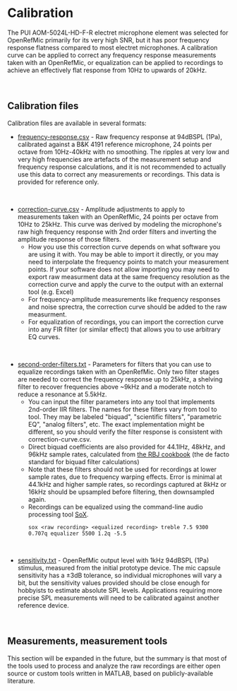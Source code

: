 # Calibration

The PUI AOM-5024L-HD-F-R electret microphone element was selected for OpenRefMic primarily for its very high SNR, but it has poor frequency response flatness compared to most electret microphones. A calibration curve can be applied to correct any frequency response measurements taken with an OpenRefMic, or equalization can be applied to recordings to achieve an effectively flat response from 10Hz to upwards of 20kHz.

<br>

## Calibration files

Calibration files are available in several formats:

- [frequency-response.csv](frequency-response.csv) - Raw frequency response at 94dBSPL (1Pa), calibrated against a B&K 4191 reference microphone, 24 points per octave from 10Hz-40kHz with no smoothing. The ripples at very low and very high frequencies are artefacts of the measurement setup and frequency response calculations, and it is not recommended to actually use this data to correct any measurements or recordings. This data is provided for reference only.

<br>

- [correction-curve.csv](correction-curve.csv) - Amplitude adjustments to apply to measurements taken with an OpenRefMic, 24 points per octave from 10Hz to 25kHz. This curve was derived by modeling the microphone's raw high frequency response with 2nd order filters and inverting the amplitude response of those filters.
    - How you use this correction curve depends on what software you are using it with. You may be able to import it directly, or you may need to interpolate the frequency points to match your measurement points. If your software does not allow importing you may need to export raw measurment data at the same frequency resolution as the correction curve and apply the curve to the output with an external tool (e.g. Excel)
    - For frequency-amplitude measurements like frequency responses and noise sprectra, the correction curve should be added to the raw measurment.
    - For equalization of recordings, you can import the correction curve into any FIR filter (or similar effect) that allows you to use arbitrary EQ curves.

<br>

- [second-order-filters.txt](second-order-filters.txt) - Parameters for filters that you can use to equalize recordings taken with an OpenRefMic. Only two filter stages are needed to correct the frequency response up to 25kHz, a shelving filter to recover frequencies above ~9kHz and a moderate notch to reduce a resonance at 5.5kHz.
  - You can input the filter parameters into any tool that implements 2nd-order IIR filters. The names for these filters vary from tool to tool. They may be labeled "biquad", "scientific filters", "parametric EQ", "analog filters", etc. The exact implementation might be different, so you should verify the filter response is consistent with correction-curve.csv.
  - Direct biquad coefficients are also provided for 44.1lHz, 48kHz, and 96kHz sample rates, calculated from [the RBJ cookbook](http://music.columbia.edu/pipermail/music-dsp/2001-March/041752.html) (the de facto standard for biquad filter calculations)
  - Note that these filters should not be used for recordings at lower sample rates, due to frequency warping effects. Error is minimal at 44.1kHz and higher sample rates, so recordings captured at 8kHz or 16kHz should be upsampled before filtering, then downsampled again.
  - Recordings can be equalized using the command-line audio processing tool [SoX](http://sox.sourceforge.net/).
    ```
    sox <raw recording> <equalized recording> treble 7.5 9300 0.707q equalizer 5500 1.2q -5.5
    ```

<br>

- [sensitivity.txt](sensitivity.txt) - OpenRefMic output level with 1kHz 94dBSPL (1Pa) stimulus, measured from the initial prototype device. The mic capsule sensitivity has a ±3dB tolerance, so individual microphones will vary a bit, but the sensitivity values provided should be close enough for hobbyists to estimate absolute SPL levels. Applications requiring more precise SPL measurements will need to be calibrated against another reference device.

<br>

## Measurements, measurement tools

This section will be expanded in the future, but the summary is that most of the tools used to process and analyze the raw recordings are either open source or custom tools written in MATLAB, based on publicly-available literature.

<!--TODO: describe measurement setup, noise floor measurement, etc. Add file for A-weighting filter taps, sox commands-->